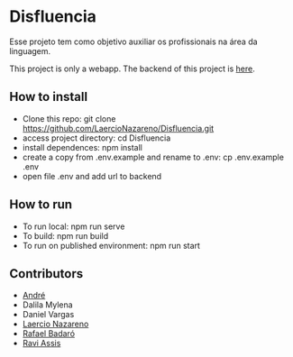 # Disfluencia
Esse projeto tem como objetivo auxiliar os profissionais na área da linguagem.

This project is only a webapp. The backend of this project is [here](https://github.com/raviassis/disfluencia-api).

## How to install
- Clone this repo: git clone https://github.com/LaercioNazareno/Disfluencia.git
- access project directory: cd Disfluencia
- install dependences: npm install
- create a copy from .env.example and rename to .env: cp .env.example .env
- open file .env and add url to backend

## How to run
- To run local: npm run serve
- To build: npm run build
- To run on published environment: npm run start

## Contributors
- [André](https://github.com/andrezeero0228)
- Dalila Mylena
- Daniel Vargas
- [Laercio Nazareno](https://github.com/LaercioNazareno)
- [Rafael Badaró](https://github.com/RafaelBadaro)
- [Ravi Assis](https://github.com/raviassis)
